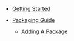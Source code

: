 * [Getting Started](getting-started/index)

* [Packaging Guide](packaging-guide/index)
  * [Adding A Package](packaging-guide/adding-a-package)